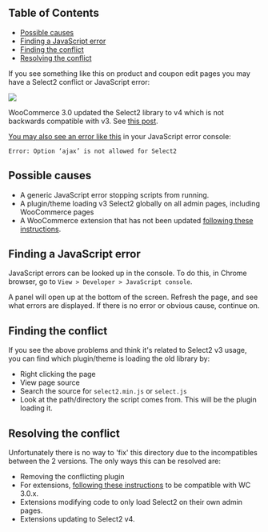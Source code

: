<!-- START doctoc generated TOC please keep comment here to allow auto update -->
<!-- DON'T EDIT THIS SECTION, INSTEAD RE-RUN doctoc TO UPDATE -->
## Table of Contents

- [Possible causes](#possible-causes)
- [Finding a JavaScript error](#finding-a-javascript-error)
- [Finding the conflict](#finding-the-conflict)
- [Resolving the conflict](#resolving-the-conflict)

<!-- END doctoc generated TOC please keep comment here to allow auto update -->

If you see something like this on product and coupon edit pages you may have a Select2 conflict or JavaScript error:

![](https://cloud.githubusercontent.com/assets/27859664/25281923/8ab71cf0-2674-11e7-883d-c360240841bf.png)

WooCommerce 3.0 updated the Select2 library to v4 which is not backwards compatible with v3. See [this post](https://github.com/woocommerce/woocommerce/wiki/2.6.x-to-3.0.0-Developer-Migration-Notes#select2-version-4).

[You may also see an error like this](https://wordpress.org/support/topic/3-0-error-option-ajax-is-not-allowed-for-select2/) in your JavaScript error console:

```
Error: Option ‘ajax’ is not allowed for Select2
```

## Possible causes

- A generic JavaScript error stopping scripts from running.
- A plugin/theme loading v3 Select2 globally on all admin pages, including WooCommerce pages
- A WooCommerce extension that has not been updated [following these instructions](https://github.com/woocommerce/woocommerce/wiki/2.6.x-to-3.0.0-Developer-Migration-Notes#select2-version-4).

## Finding a JavaScript error

JavaScript errors can be looked up in the console. To do this, in Chrome browser, go to `View > Developer > JavaScript console`.

A panel will open up at the bottom of the screen. Refresh the page, and see what errors are displayed. If there is no error or obvious cause, continue on.

## Finding the conflict

If you see the above problems and think it's related to Select2 v3 usage, you can find which plugin/theme is loading the old library by:

- Right clicking the page
- View page source
- Search the source for `select2.min.js` or `select.js`
- Look at the path/directory the script comes from. This will be the plugin loading it.

## Resolving the conflict

Unfortunately there is no way to 'fix' this directory due to the incompatibles between the 2 versions. The only ways this can be resolved are:

- Removing the conflicting plugin
- For extensions, [following these instructions](https://github.com/woocommerce/woocommerce/wiki/2.6.x-to-3.0.0-Developer-Migration-Notes#select2-version-4) to be compatible with WC 3.0.x.
- Extensions modifying code to only load Select2 on their own admin pages.
- Extensions updating to Select2 v4.
